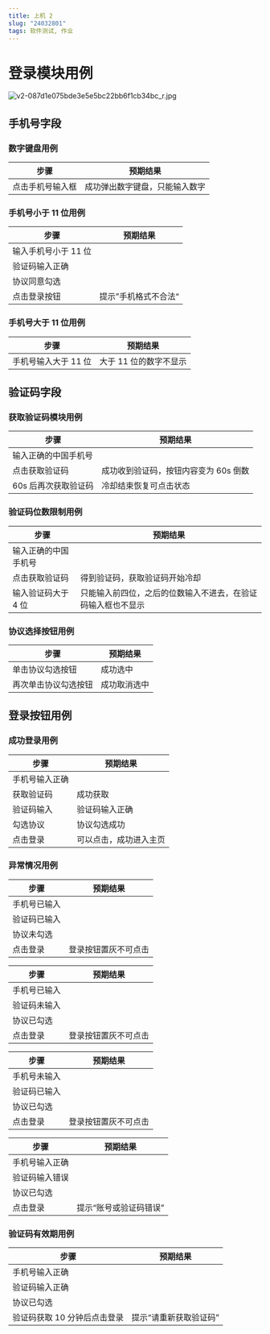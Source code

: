 ```yaml
---
title: 上机 2
slug: "24032801"
tags: 软件测试, 作业
---
```


# 登录模块用例

![v2-087d1e075bde3e5e5bc22bb6f1cb34bc_r.jpg](https://cdn.jsdelivr.net/gh/chousinbin/Image/202403281348941.png)

## 手机号字段

### 数字键盘用例

| 步骤             | 预期结果                       |
| ---------------- | ------------------------------ |
| 点击手机号输入框 | 成功弹出数字键盘，只能输入数字 |

### 手机号小于 11 位用例

| 步骤                 | 预期结果             |
| -------------------- | -------------------- |
| 输入手机号小于 11 位 |                      |
| 验证码输入正确       |                      |
| 协议同意勾选         |                      |
| 点击登录按钮         | 提示”手机格式不合法“ |

### 手机号大于 11 位用例

| 步骤                 | 预期结果               |
| -------------------- | ---------------------- |
| 手机号输入大于 11 位 | 大于 11 位的数字不显示 |

## 验证码字段

### 获取验证码模块用例

| 步骤                 | 预期结果                              |
| -------------------- | ------------------------------------- |
| 输入正确的中国手机号 |                                       |
| 点击获取验证码       | 成功收到验证码，按钮内容变为 60s 倒数 |
| 60s 后再次获取验证码 | 冷却结束恢复可点击状态                |

### 验证码位数限制用例

| 步骤                 | 预期结果                                                     |
| -------------------- | ------------------------------------------------------------ |
| 输入正确的中国手机号 |                                                              |
| 点击获取验证码       | 得到验证码，获取验证码开始冷却                               |
| 输入验证码大于 4 位  | 只能输入前四位，之后的位数输入不进去，在验证码输入框也不显示 |

### 协议选择按钮用例

| 步骤                 | 预期结果     |
| -------------------- | ------------ |
| 单击协议勾选按钮     | 成功选中     |
| 再次单击协议勾选按钮 | 成功取消选中 |

## 登录按钮用例

### 成功登录用例

| 步骤           | 预期结果               |
| -------------- | ---------------------- |
| 手机号输入正确 |                        |
| 获取验证码     | 成功获取               |
| 验证码输入     | 验证码输入正确         |
| 勾选协议       | 协议勾选成功           |
| 点击登录       | 可以点击，成功进入主页 |

### 异常情况用例

| 步骤         | 预期结果             |
| ------------ | -------------------- |
| 手机号已输入 |                      |
| 验证码已输入 |                      |
| 协议未勾选   |                      |
| 点击登录     | 登录按钮置灰不可点击 |

| 步骤         | 预期结果             |
| ------------ | -------------------- |
| 手机号已输入 |                      |
| 验证码未输入 |                      |
| 协议已勾选   |                      |
| 点击登录     | 登录按钮置灰不可点击 |

| 步骤         | 预期结果             |
| ------------ | -------------------- |
| 手机号未输入 |                      |
| 验证码已输入 |                      |
| 协议已勾选   |                      |
| 点击登录     | 登录按钮置灰不可点击 |

| 步骤           | 预期结果               |
| -------------- | ---------------------- |
| 手机号输入正确 |                        |
| 验证码输入错误 |                        |
| 协议已勾选     |                        |
| 点击登录       | 提示“账号或验证码错误” |

### 验证码有效期用例

| 步骤                         | 预期结果               |
| ---------------------------- | ---------------------- |
| 手机号输入正确               |                        |
| 验证码输入正确               |                        |
| 协议已勾选                   |                        |
| 验证码获取 10 分钟后点击登录 | 提示“请重新获取验证码” |

